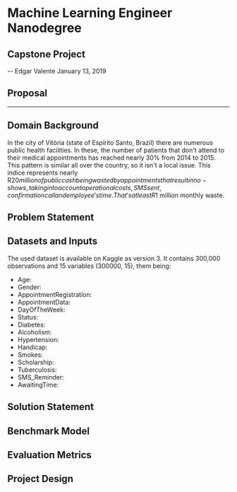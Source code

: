 # Machine Learning Engineer Nanodegree
## Capstone Project
--
Edgar Valente
January 13, 2019

## Proposal
---
## Domain Background
In the city of Vitória (state of Espírito Santo, Brazil) there are numerous public health facilities. In these, the number of patients that don't attend to their medical appointments has reached nearly 30% from 2014 to 2015. This pattern is similar all over the country, so it isn't a local issue. This indice represents nearly R$20 million of public cash being wasted by appointments that result in no-shows, taking into account operational costs, SMS sent, confirmation call and employee's time. That's at least R$1 million monthly waste.


## Problem Statement

## Datasets and Inputs
The used dataset is available on Kaggle as version 3. It contains 300,000 observations and 15 variables (300000, 15), them being:
 - Age:
 - Gender:
 - AppointmentRegistration:
 - AppointmentData:
 - DayOfTheWeek:
 - Status:
 - Diabetes:
 - Alcoholism:
 - Hypertension:
 - Handicap:
 - Smokes:
 - Scholarship:
 - Tuberculosis:
 - SMS_Reminder:
 - AwaitingTime:

## Solution Statement


## Benchmark Model

## Evaluation Metrics

## Project Design

